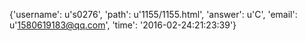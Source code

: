 {'username': u's0276', 'path': u'1155/1155.html', 'answer': u'C', 'email': u'1580619183@qq.com', 'time': '2016-02-24:21:23:39'}
